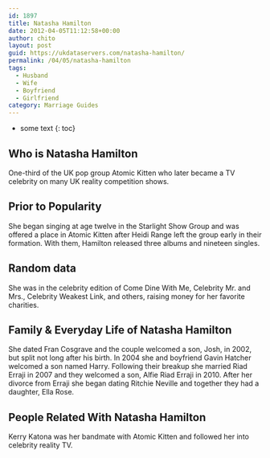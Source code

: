 ```yaml
---
id: 1897
title: Natasha Hamilton
date: 2012-04-05T11:12:58+00:00
author: chito
layout: post
guid: https://ukdataservers.com/natasha-hamilton/
permalink: /04/05/natasha-hamilton
tags:
  - Husband
  - Wife
  - Boyfriend
  - Girlfriend
category: Marriage Guides
---
```


* some text
{: toc}
          
          
## Who is  Natasha Hamilton
                  
                  
                  
One-third of the UK pop group Atomic Kitten who later became a TV celebrity on many UK reality competition shows.
                  
                
                
                
## Prior to Popularity 
                  
                  
                  
She began singing at age twelve in the Starlight Show Group and was offered a place in Atomic Kitten after Heidi Range left the group early in their formation. With them, Hamilton released three albums and nineteen singles.
                  
                
                
                
## Random data 
                  
                  
                  
She was in the celebrity edition of Come Dine With Me, Celebrity Mr. and Mrs., Celebrity Weakest Link, and others, raising money for her favorite charities.
                  
                
                
                
## Family & Everyday Life of Natasha Hamilton
                  
                  
                  
She dated Fran Cosgrave and the couple welcomed a son, Josh, in 2002, but split not long after his birth. In 2004 she and boyfriend Gavin Hatcher welcomed a son named Harry. Following their breakup she married Riad Erraji in 2007 and they welcomed a son, Alfie Riad Erraji in 2010. After her divorce from Erraji she began dating Ritchie Neville and together they had a daughter, Ella Rose.
                  
                
                
                
## People Related With  Natasha Hamilton
                  
                  
                  
Kerry Katona was her bandmate with Atomic Kitten and followed her into celebrity reality TV.
                  
                
              
            
          
          
          
    
    
  
